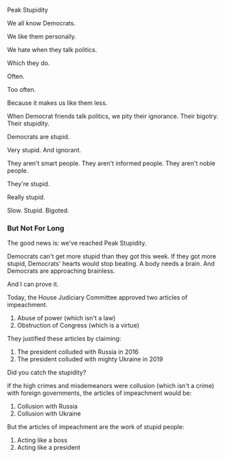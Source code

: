 Peak Stupidity

We all know Democrats.

We like them personally. 

We hate when they talk politics. 

Which they do.

Often.

Too often.

Because it makes us like them less. 

When Democrat friends talk politics, we pity their ignorance. Their bigotry. Their stupidity.

Democrats are stupid. 

Very stupid. And ignorant. 

They aren't smart people. They aren't informed people. They aren't noble people. 

They're stupid. 

Really stupid. 

Slow. Stupid. Bigoted.

### But Not For Long

The good news is: we've reached Peak Stupidity. 

Democrats can't get more stupid than they got this week. If they got more stupid, Democrats' hearts would stop beating. A body needs a brain. And Democrats are approaching brainless.

And I can prove it.

Today, the House Judiciary Committee approved two articles of impeachment. 

1. Abuse of power (which isn't a law)
2. Obstruction of Congress (which is a virtue)

They justified these articles by claiming:

1. The president colluded with Russia in 2016
2. The president colluded with mighty Ukraine in 2019

Did you catch the stupidity?

If the high crimes and misdemeanors were collusion (which isn't a crime) with foreign governments, the articles of impeachment would be:

1. Collusion with Russia
2. Collusion with Ukraine

But the articles of impeachment are the work of stupid people:

1. Acting like a boss
2. Acting like a president


